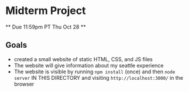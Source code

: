 # Midterm Project

** Due 11:59pm PT Thu Oct 28 **

## Goals

- created a small website of static HTML, CSS, and JS files
- The website will give information about my seattle experience
- The website is visible by running `npm install` (once) and then `node server` IN THIS DIRECTORY and visiting `http://localhost:3000/` in the browser


